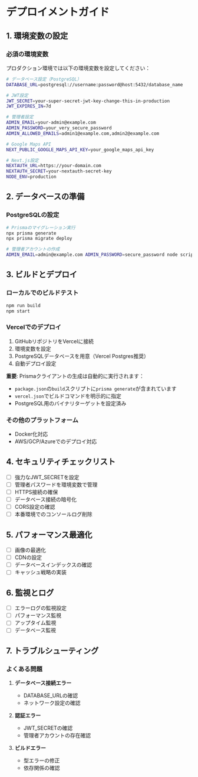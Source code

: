 # デプロイメントガイド

## 1. 環境変数の設定

### 必須の環境変数

プロダクション環境では以下の環境変数を設定してください：

```bash
# データベース設定（PostgreSQL）
DATABASE_URL=postgresql://username:password@host:5432/database_name

# JWT設定
JWT_SECRET=your-super-secret-jwt-key-change-this-in-production
JWT_EXPIRES_IN=7d

# 管理者設定
ADMIN_EMAIL=your-admin@example.com
ADMIN_PASSWORD=your_very_secure_password
ADMIN_ALLOWED_EMAILS=admin1@example.com,admin2@example.com

# Google Maps API
NEXT_PUBLIC_GOOGLE_MAPS_API_KEY=your_google_maps_api_key

# Next.js設定
NEXTAUTH_URL=https://your-domain.com
NEXTAUTH_SECRET=your-nextauth-secret-key
NODE_ENV=production
```

## 2. データベースの準備

### PostgreSQLの設定
```bash
# Prismaのマイグレーション実行
npx prisma generate
npx prisma migrate deploy

# 管理者アカウントの作成
ADMIN_EMAIL=admin@example.com ADMIN_PASSWORD=secure_password node scripts/create-admin.js
```

## 3. ビルドとデプロイ

### ローカルでのビルドテスト
```bash
npm run build
npm start
```

### Vercelでのデプロイ
1. GitHubリポジトリをVercelに接続
2. 環境変数を設定
3. PostgreSQLデータベースを用意（Vercel Postgres推奨）
4. 自動デプロイ設定

**重要**: Prismaクライアントの生成は自動的に実行されます：
- `package.json`の`build`スクリプトに`prisma generate`が含まれています
- `vercel.json`でビルドコマンドを明示的に指定
- PostgreSQL用のバイナリターゲットを設定済み

### その他のプラットフォーム
- Docker化対応
- AWS/GCP/Azureでのデプロイ対応

## 4. セキュリティチェックリスト

- [ ] 強力なJWT_SECRETを設定
- [ ] 管理者パスワードを環境変数で管理
- [ ] HTTPS接続の確保
- [ ] データベース接続の暗号化
- [ ] CORS設定の確認
- [ ] 本番環境でのコンソールログ削除

## 5. パフォーマンス最適化

- [ ] 画像の最適化
- [ ] CDNの設定
- [ ] データベースインデックスの確認
- [ ] キャッシュ戦略の実装

## 6. 監視とログ

- [ ] エラーログの監視設定
- [ ] パフォーマンス監視
- [ ] アップタイム監視
- [ ] データベース監視

## 7. トラブルシューティング

### よくある問題
1. **データベース接続エラー**
   - DATABASE_URLの確認
   - ネットワーク設定の確認

2. **認証エラー**
   - JWT_SECRETの確認
   - 管理者アカウントの存在確認

3. **ビルドエラー**
   - 型エラーの修正
   - 依存関係の確認
